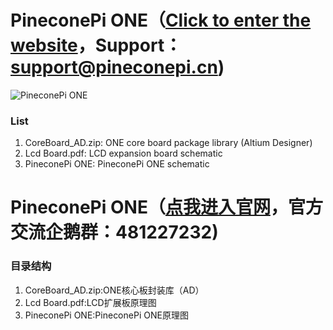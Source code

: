 # PineconePi ONE（[Click to enter the website](http://www.pineconepi.cn)，Support：support@pineconepi.cn)
![PineconePi ONE](https://github.com/pineconepi/PineconePi_ONE/raw/master/Image/PineconePiONE.png)


###  **List** 

1. CoreBoard_AD.zip: ONE core board package library (Altium Designer)
2. Lcd Board.pdf: LCD expansion board schematic
3. PineconePi ONE: PineconePi ONE schematic



# PineconePi ONE（[点我进入官网](http://www.pineconepi.cn)，官方交流企鹅群：481227232)


###  **目录结构** 

1. CoreBoard_AD.zip:ONE核心板封装库（AD）
2. Lcd Board.pdf:LCD扩展板原理图
3. PineconePi ONE:PineconePi ONE原理图